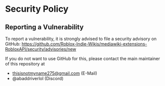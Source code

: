 # Security Policy

## Reporting a Vulnerability

To report a vulnerability, it is strongly advised to file a security advisory on GitHub:
https://github.com/Roblox-Indie-Wikis/mediawiki-extensions-RobloxAPI/security/advisories/new

If you do not want to use GitHub for this, please contact the main maintainer of this repository at

- thisisnotmyname275@gmail.com (E-Mail)
- @abaddriverlol (Discord)
